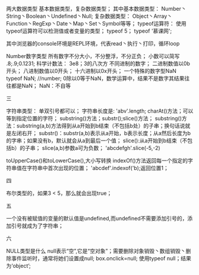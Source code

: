 两大数据类型
    基本数据类型，复杂数据类型；
其中基本数据类型：
    Number丶String丶Boolean丶Undefined丶Null;
复杂数据类型：
    Object丶Array丶Function丶RegExp丶Date丶Map丶Set丶Symbol等等；
typeof运算符：
使用typeof运算符可以检测值或者变量的类型；
typeof 5；
typeof '慕课网';


其中浏览器的console环境是REPL环境，代表read丶执行丶打印，循环loop

Number数字类型
所有数字不分大小，不分整浮，不分正负；
小数可以简写
    .8;.9;0.1231;
科学计数法：
    3e8；3的八次方
不同进制的数字；
    二进制数值以0b开头；
    八进制数值以0开头；
    十六进制以0x开头；
一个特殊的数字型NaN
typeof NaN; //number;
0除以0等于NaN，数学运算中，结果不是数字其结果往往都是NaN；
NaN：不自等

三

字符串类型：
    单双引号都可以；
字符串长度是:
    'abv'.length;
charAt()方法；可以等到指定位置的字符；
substring()方法；substr();slice()方法；
substring()方法：substring(a,b)方法得到从a开始到b结束（不包括b处）的子串；换句话说就是左闭右开；
substr()：substr(a,b)表示从a开始，b表示长度；从a然后长度为b 的字串；如果没有b，默认就会从a到最后一个值；
slice():从a开始到b结束（不包括b）的子串；
slice(a,b)参数a可为负数；
'abcdefgh'.slice(-5,-2)


toUpperCase()和toLowerCase(),大小写转换
indexOf()方法返回每一个指定的字符串值在字符串中首次出现的位置；
'abcdef'.indexof('b);返回位置1；

四

布尔类型的，如果3 < 5，那么就会出现true；

五

一个没有被赋值的变量的默认值是undefined,而undefined不需要添加引号的，添加引号就成为了字符串；

六

NULL类型是什么
null表示“空”,它是“空对象”；需要删除对象销毁丶数组销毁丶删除事件监听时，通常将她们设置成null;
box.onclick=null;
使用typeof null；结果为‘object’;


